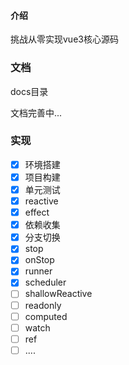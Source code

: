 ####  介绍

挑战从零实现vue3核心源码


### 文档
docs目录

文档完善中...

### 实现
- [X] 环境搭建
- [X] 项目构建
- [X] 单元测试
- [X] reactive
- [X] effect
- [X] 依赖收集
- [X] 分支切换
- [X] stop
- [X] onStop
- [X] runner
- [X] scheduler
- [ ] shallowReactive
- [ ] readonly
- [ ] computed
- [ ] watch
- [ ] ref
- [ ] ....